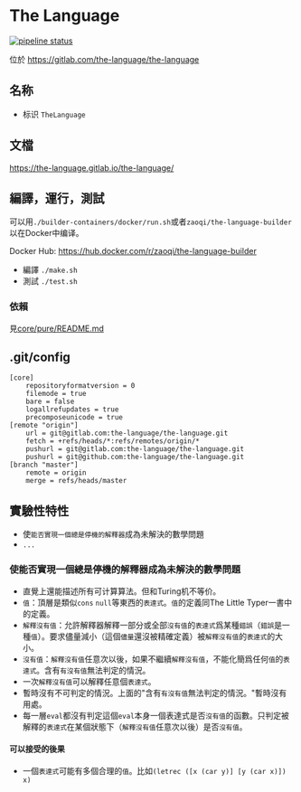 # The Language

[![pipeline status](https://gitlab.com/the-language/the-language/badges/master/pipeline.svg)](https://gitlab.com/the-language/the-language/commits/master)

位於 https://gitlab.com/the-language/the-language

## 名称

* 标识 `TheLanguage`

## 文檔

https://the-language.gitlab.io/the-language/

## 編譯，運行，測試

可以用`./builder-containers/docker/run.sh`或者`zaoqi/the-language-builder`以在Docker中编译。

Docker Hub: https://hub.docker.com/r/zaoqi/the-language-builder

* 編譯 `./make.sh`
* 測試 `./test.sh`

### 依賴

見[core/pure/README.md](core/pure/README.md)

## .git/config

```
[core]
	repositoryformatversion = 0
	filemode = true
	bare = false
	logallrefupdates = true
	precomposeunicode = true
[remote "origin"]
	url = git@gitlab.com:the-language/the-language.git
	fetch = +refs/heads/*:refs/remotes/origin/*
	pushurl = git@gitlab.com:the-language/the-language.git
	pushurl = git@github.com:the-language/the-language.git
[branch "master"]
	remote = origin
	merge = refs/heads/master
```

## 實驗性特性

* 使`能否實現一個總是停機的解釋器`成為未解決的數學問題
* `...`

### 使能否實現一個總是停機的解釋器成為未解決的數學問題

* 直覺上還能描述所有可计算算法。但和Turing机不等价。
* `值`：頂層是類似`cons` `null`等東西的`表達式`。`值`的定義同The Little Typer一書中的定義。
* `解釋沒有值`：允許解釋器解釋一部分或全部`沒有值`的`表達式`爲某種`錯誤`（`錯誤`是一種`值`）。要求儘量減小（這個`儘量`還沒被精確定義）被`解釋沒有值`的`表達式`的大小。
* `沒有值`：`解釋沒有值`任意次以後，如果不繼續`解釋沒有值`，不能化簡爲任何`值`的`表達式`。含有`有沒有值`無法判定的情況。
* 一次`解釋沒有值`可以解釋任意個`表達式`。
* 暫時沒有不可判定的情況。上面的"含有`有沒有值`無法判定的情況。"暫時沒有用處。
* 每一層`eval`都沒有判定這個`eval`本身一個表達式是否`沒有值`的函數。只判定被解釋的`表達式`在某個狀態下（`解釋沒有值`任意次以後）是否`沒有值`。

#### 可以接受的後果

* 一個`表達式`可能有多個合理的`值`。比如`(letrec ([x (car y)] [y (car x)]) x)`

